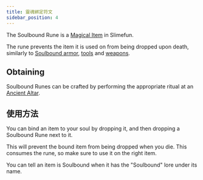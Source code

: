 ```yaml
---
title: 靈魂綁定符文
sidebar_position: 4
---
```


The Soulbound Rune is a [Magical Item](Magical-Items) in Slimefun.

The rune prevents the item it is used on from being dropped upon death, similarly to [Soulbound armor](Soulbound-Armor), [tools](Soulbound-Tools) and [weapons](Soulbound-Weapons).

## Obtaining

Soulbound Runes can be crafted by performing the appropriate ritual at an [Ancient Altar](Ancient-Altar).

## 使用方法

You can bind an item to your soul by dropping it, and then dropping a Soulbound Rune next to it.

This will prevent the bound item from being dropped when you die. This consumes the rune, so make sure to use it on the right item.

You can tell an item is Soulbound when it has the "Soulbound" lore under its name.

